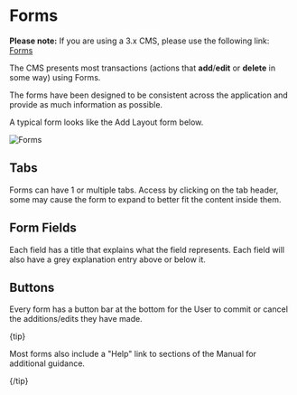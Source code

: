 <!--toc=tour-->

# Forms

**Please note:** If you are using a 3.x CMS, please use the following link: [Forms](tour_forms.html)

The CMS presents most transactions (actions that **add**/**edit** or **delete** in some way) using Forms.

The forms have been designed to be consistent across the application and provide as much information as possible.

A typical form looks like the Add Layout form below.

![Forms](img/tour_cms_forms.png)

## Tabs

Forms can have 1 or multiple tabs. Access by clicking on the tab header, some may cause the form to expand to better fit the content inside them.

## Form Fields

Each field has a title that explains what the field represents. Each field will also have a grey explanation entry above or below it.

## Buttons

Every form has a button bar at the bottom for the User to commit or cancel the additions/edits they have made.

{tip}

Most forms also include a "Help" link to sections of the Manual for additional guidance.

{/tip}
